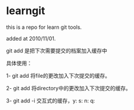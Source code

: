 # learngit
this is a repo for learn git tools.

added at 2010/11/01.



git add 是把下次需要提交的档案加入缓存中

具体使用：

1- git add <file> 将file的更改加入下次提交的缓存。

2- git add <directory> 将directory中的更改加入下次提交的缓存。 

3- git add -i 交互式的缓存，y: s: n: q:

